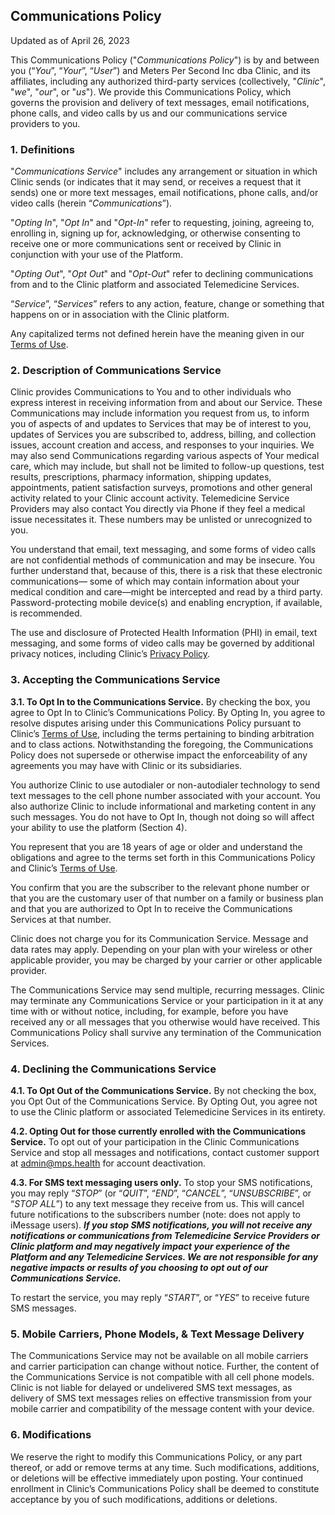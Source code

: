 ## Communications Policy
Updated as of April 26,  2023

This Communications Policy ("_Communications Policy_") is by and between you (“_You_”, “_Your_”, “_User_”) and Meters Per Second Inc dba Clinic, and its affiliates, including any authorized third-party services (collectively, "_Clinic_", "_we_", "_our_", or "_us_"). We provide this Communications Policy, which governs the provision and delivery of text messages, email notifications, phone calls, and video calls by us and our communications service providers to you. 

### 1.    Definitions

"_Communications Service_" includes any arrangement or situation in which Clinic sends (or indicates that it may send, or receives a request that it sends) one or more text messages, email notifications, phone calls, and/or video calls (herein “_Communications_”).

"_Opting In_", "_Opt In_" and "_Opt-In_" refer to requesting, joining, agreeing to, enrolling in, signing up for, acknowledging, or otherwise consenting to receive one or more communications sent or received by Clinic in conjunction with your use of the Platform.

"_Opting Out_", "_Opt Out_" and "_Opt-Out_" refer to declining communications from and to the Clinic platform and associated Telemedicine Services.

“_Service_”, “_Services_” refers to any action, feature, change or something that happens on or in association with the Clinic platform.

Any capitalized terms not defined herein have the meaning given in our [Terms of Use](https://github.com/Pharmr/legal/blob/main/terms-of-use.md).

### 2.    Description of Communications Service

Clinic provides Communications to You and to other individuals who express interest in receiving information from and about our Service. These Communications may include information you request from us, to inform you of aspects of and updates to Services that may be of interest to you, updates of Services you are subscribed to, address, billing, and collection issues, account creation and access, and responses to your inquiries. We may also send Communications regarding various aspects of Your medical care, which may include, but shall not be limited to follow-up questions, test results, prescriptions, pharmacy information, shipping updates, appointments, patient satisfaction surveys, promotions and other general activity related to your Clinic account activity. Telemedicine Service Providers may also contact You directly via Phone if they feel a medical issue necessitates it. These numbers may be unlisted or unrecognized to you.

You understand that email, text messaging, and some forms of video calls are not confidential methods of communication and may be insecure. You further understand that, because of this, there is a risk that these electronic communications— some of which may contain information about your medical condition and care—might be intercepted and read by a third party. Password-protecting mobile device(s) and enabling encryption, if available, is recommended.

The use and disclosure of Protected Health Information (PHI) in email, text messaging, and some forms of video calls may be governed by additional privacy notices, including Clinic’s [Privacy Policy](https://github.com/Pharmr/legal/blob/main/privacy-policy.md).

### 3.     Accepting the Communications Service

**3.1.    To Opt In to the Communications Service.** By checking the box, you agree to Opt In to Clinic’s Communications Policy. By Opting In, you agree to resolve disputes arising under this Communications Policy pursuant to Clinic’s [Terms of Use](https://github.com/Pharmr/legal/blob/main/terms-of-use.md), including the terms pertaining to binding arbitration and to class actions. Notwithstanding the foregoing, the Communications Policy does not supersede or otherwise impact the enforceability of any agreements you may have with Clinic or its subsidiaries.

You authorize Clinic to use autodialer or non-autodialer technology to send text messages to the cell phone number associated with your account. You also authorize Clinic to include informational and marketing content in any such messages. You do not have to Opt In, though not doing so will affect your ability to use the platform (Section 4).

You represent that you are 18 years of age or older and understand the obligations and agree to the terms set forth in this Communications Policy and Clinic’s [Terms of Use](https://github.com/Pharmr/legal/blob/main/terms-of-use.md).

You confirm that you are the subscriber to the relevant phone number or that you are the customary user of that number on a family or business plan and that you are authorized to Opt In to receive the Communications Services at that number.

Clinic does not charge you for its Communication Service. Message and data rates may apply. Depending on your plan with your wireless or other applicable provider, you may be charged by your carrier or other applicable provider.

The Communications Service may send multiple, recurring messages. Clinic may terminate any Communications Service or your participation in it at any time with or without notice, including, for example, before you have received any or all messages that you otherwise would have received. This Communications Policy shall survive any termination of the Communication Services.

### 4.     Declining the Communications Service

**4.1.    To Opt Out of the Communications Service.** By not checking the box, you Opt Out of the Communications Service. By Opting Out, you agree not to use the Clinic platform or associated Telemedicine Services in its entirety. 

**4.2.    Opting Out for those currently enrolled with the Communications Service.** To opt out of your participation in the Clinic Communications Service and stop all messages and notifications, contact customer support at admin@mps.health for account deactivation. 

**4.3.    For SMS text messaging users only.** To stop your SMS notifications, you may reply “_STOP_” (or “_QUIT_”, “_END_”, “_CANCEL_”, “_UNSUBSCRIBE_”, or “_STOP ALL_”) to any text message they receive from us. This will cancel future notifications to the subscribers number (note: does not apply to iMessage users). ***If you stop SMS notifications, you will not receive any notifications or communications from Telemedicine Service Providers or Clinic platform and may negatively impact your experience of the Platform and any Telemedicine Services. We are not responsible for any negative impacts or results of you choosing to opt out of our Communications Service.***

To restart the service, you may reply “_START_”, or “_YES_” to receive future SMS messages.

### 5.    Mobile Carriers, Phone Models, & Text Message Delivery

The Communications Service may not be available on all mobile carriers and carrier participation can change without notice. Further, the content of the Communications Service is not compatible with all cell phone models. Clinic is not liable for delayed or undelivered SMS text messages, as delivery of SMS text messages relies on effective transmission from your mobile carrier and compatibility of the message content with your device.

### 6.    Modifications

We reserve the right to modify this Communications Policy, or any part thereof, or add or remove terms at any time. Such modifications, additions, or deletions will be effective immediately upon posting. Your continued enrollment in Clinic’s Communications Policy shall be deemed to constitute acceptance by you of such modifications, additions or deletions.

